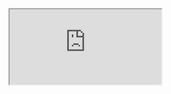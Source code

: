<html>
  <div class="intrinsic-container">
    <iframe src="https://www.surfly.com/cobrowsing-api/" allowfullscreen
    </iframe>
  </div>
</html>



